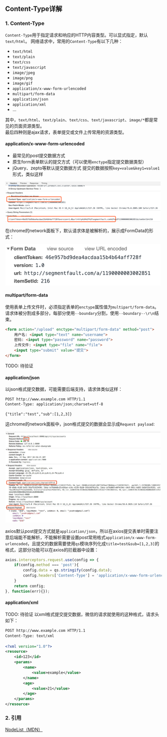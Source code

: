 ## Content-Type详解

### 1. Content-Type
`Content-Type`用于指定请求和响应的HTTP内容类型。可以显式指定，默认`text/html`。
网络请求中，常用的`Content-Type`有以下几种：
* `text/html`
* `text/plain`
* `text/css`
* `text/javascript`
* `image/jpeg`
* `image/png`
* `image/gif`
* `application/x-www-form-urlencoded`
* `multipart/form-data`
* `application/json`
* `application/xml`
* ...

其中，`text/html`、`text/plain`、`text/css`、`text/javascript`、`image/*`都是常见的页面资源类型。       
最后四种则是ajax请求，表单提交或文件上传常用的资源类型。

#### application/x-www-form-urlencoded
* 最常见的post提交数据方式
* 原生form表单默认的提交方式（可以使用`enctype`指定提交数据类型）
* jQuery、zepto等默认提交数据方式
提交的数据按照`key=value&key1=value1`形式，类似这样

<img src="./images/ContentType/01.png" width="500" />

在chrome的network面板下，默认请求体是被解析的，展示成FormData的形式：

<img src="./images/ContentType/02.png" width="500" />

#### multipart/form-data
使用表单上传文件时，必须指定表单的`enctype`属性值为`multipart/form-data`。请求体被分割成多部分，每部分使用`--boundary`分割，使用`--boundary--\r\n`结束。
```html
<form action="/upload" enctype="multipart/form-data" method="post">
    用户名: <input type="text" name="username">
    密码: <input type="password" name="password">
    上传文件: <input type="file" name="file">
    <input type="submit" value="提交">
</form>
```
TODO: 待验证

#### application/json
以json格式提交数据，可能需要后端支持，请求体类似这样：
```
POST http://www.example.com HTTP/1.1 
Content-Type: application/json;charset=utf-8

{"title":"test","sub":[1,2,3]}
```
这chrome的network面板中，json格式提交的数据会显示成`Request payload`:

<img src="./images/ContentType/03.png" width="500" />

axios默认post提交方式就是`application/json`，所以在axios提交表单时需要注意后端能不能解析，不能解析需要设置post常用格式`application/x-www-form-urlencoded`，且提交的数据需要使用`qs`模块序列化成`title=test&sub=[1,2,3]`的格式，这部分功能可以在axios的拦截器中设置：
```js
axios.interceptors.request.use(config => {
    if(config.method === 'post'){
        config.data = qs.stringify(config.data);
        config.headers['Content-Type'] = 'application/x-www-form-urlencoded';
    }
    return config;
}, function(err){});
```

#### application/xml
TODO: 待验证
以xml格式提交提交数据，微信的请求就使用的这种格式，请求头如下：
```xml
POST http://www.example.com HTTP/1.1 
Content-Type: text/xml

<?xml version="1.0"?>
<resource>
    <id>123</id>
    <params>
        <name>
            <value>example</value>
        </name>
        <age>
            <value>21</value>
        </age>
    </params>
</resource>
```

### 2. 引用

[NodeList（MDN）](https://developer.mozilla.org/zh-CN/docs/Web/API/NodeList)